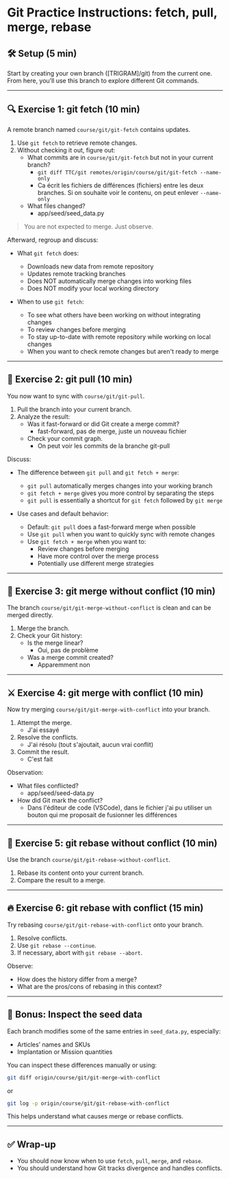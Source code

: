 # Git Practice Instructions: fetch, pull, merge, rebase

## 🛠️ Setup (5 min)
Start by creating your own branch ([TRIGRAM]/git) from the current one.
From here, you’ll use this branch to explore different Git commands.

---

## 🔍 Exercise 1: git fetch (10 min)

A remote branch named `course/git/git-fetch` contains updates.

1. Use `git fetch` to retrieve remote changes.
2. Without checking it out, figure out:
   - What commits are in `course/git/git-fetch` but not in your current branch?
      - `git diff TTC/git remotes/origin/course/git/git-fetch --name-only`
      - Ca écrit les fichiers de différences (fichiers) entre les deux branches. Si on souhaite voir le contenu, on peut enlever `--name-only`
   - What files changed?
      - app/seed/seed_data.py

> You are not expected to merge. Just observe.

Afterward, regroup and discuss:
- What `git fetch` does:
  - Downloads new data from remote repository
  - Updates remote tracking branches
  - Does NOT automatically merge changes into working files
  - Does NOT modify your local working directory

- When to use `git fetch`:
  - To see what others have been working on without integrating changes
  - To review changes before merging
  - To stay up-to-date with remote repository while working on local changes
  - When you want to check remote changes but aren't ready to merge

---

## 🔄 Exercise 2: git pull (10 min)

You now want to sync with `course/git/git-pull`.

1. Pull the branch into your current branch.
2. Analyze the result:
   - Was it fast-forward or did Git create a merge commit?
      - fast-forward, pas de merge, juste un nouveau fichier
   - Check your commit graph.
      - On peut voir les commits de la branche git-pull

Discuss:
- The difference between `git pull` and `git fetch + merge`:
  - `git pull` automatically merges changes into your working branch
  - `git fetch + merge` gives you more control by separating the steps
  - `git pull` is essentially a shortcut for `git fetch` followed by `git merge`

- Use cases and default behavior:
  - Default: `git pull` does a fast-forward merge when possible
  - Use `git pull` when you want to quickly sync with remote changes
  - Use `git fetch + merge` when you want to:
    - Review changes before merging
    - Have more control over the merge process
    - Potentially use different merge strategies

---

## 🔀 Exercise 3: git merge without conflict (10 min)

The branch `course/git/git-merge-without-conflict` is clean and can be merged directly.

1. Merge the branch.
2. Check your Git history:
   - Is the merge linear?
      - Oui, pas de problème
   - Was a merge commit created?
      - Apparemment non

---

## ⚔️ Exercise 4: git merge with conflict (10 min)

Now try merging `course/git/git-merge-with-conflict` into your branch.

1. Attempt the merge.
   - J'ai essayé
2. Resolve the conflicts.
   - J'ai résolu (tout s'ajoutait, aucun vrai conflit)
3. Commit the result.
   - C'est fait

Observation:
- What files conflicted?
   - app/seed/seed-data.py
- How did Git mark the conflict?
   - Dans l'éditeur de code (VSCode), dans le fichier j'ai pu utiliser un bouton qui me proposait de fusionner les différences

---

## 🧬 Exercise 5: git rebase without conflict (10 min)

Use the branch `course/git/git-rebase-without-conflict`.

1. Rebase its content onto your current branch.
2. Compare the result to a merge.

---

## 🔥 Exercise 6: git rebase with conflict (15 min)

Try rebasing `course/git/git-rebase-with-conflict` onto your branch.

1. Resolve conflicts.
2. Use `git rebase --continue`.
3. If necessary, abort with `git rebase --abort`.

Observe:
- How does the history differ from a merge?
- What are the pros/cons of rebasing in this context?

---

## 🧪 Bonus: Inspect the seed data

Each branch modifies some of the same entries in `seed_data.py`, especially:
- Articles’ names and SKUs
- Implantation or Mission quantities

You can inspect these differences manually or using:
```bash
git diff origin/course/git/git-merge-with-conflict
```
or
```bash
git log -p origin/course/git/git-rebase-with-conflict
```

This helps understand what causes merge or rebase conflicts.

---

## ✅ Wrap-up

- You should now know when to use `fetch`, `pull`, `merge`, and `rebase`.
- You should understand how Git tracks divergence and handles conflicts.